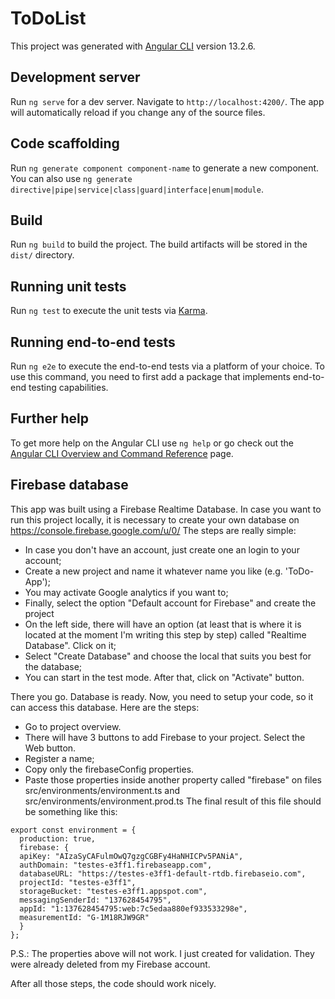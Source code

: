 # ToDoList

This project was generated with [Angular CLI](https://github.com/angular/angular-cli) version 13.2.6.

## Development server

Run `ng serve` for a dev server. Navigate to `http://localhost:4200/`. The app will automatically reload if you change any of the source files.

## Code scaffolding

Run `ng generate component component-name` to generate a new component. You can also use `ng generate directive|pipe|service|class|guard|interface|enum|module`.

## Build

Run `ng build` to build the project. The build artifacts will be stored in the `dist/` directory.

## Running unit tests

Run `ng test` to execute the unit tests via [Karma](https://karma-runner.github.io).

## Running end-to-end tests

Run `ng e2e` to execute the end-to-end tests via a platform of your choice. To use this command, you need to first add a package that implements end-to-end testing capabilities.

## Further help

To get more help on the Angular CLI use `ng help` or go check out the [Angular CLI Overview and Command Reference](https://angular.io/cli) page.

## Firebase database

This app was built using a Firebase Realtime Database.
In case you want to run this project locally, it is necessary to create your own database on https://console.firebase.google.com/u/0/
The steps are really simple:
- In case you don't have an account, just create one an login to your account; 
- Create a new project and name it whatever name you like (e.g. 'ToDo-App');
- You may activate Google analytics if you want to;
- Finally, select the option "Default account for Firebase" and create the project
- On the left side, there will have an option (at least that is where it is located at the moment I'm writing this step by step) called "Realtime Database". Click on it;
- Select "Create Database" and choose the local that suits you best for the database;
- You can start in the test mode. After that, click on "Activate" button.

There you go. Database is ready.
Now, you need to setup your code, so it can access this database. Here are the steps:
- Go to project overview.
- There will have 3 buttons to add Firebase to your project. Select the Web button. 
- Register a name;
- Copy only the firebaseConfig properties.
- Paste those properties inside another property called "firebase" on files src/environments/environment.ts and src/environments/environment.prod.ts
The final result of this file should be something like this:

```
export const environment = {
  production: true,
  firebase: {
  apiKey: "AIzaSyCAFulmOwQ7gzgCGBFy4HaNHICPv5PANiA",
  authDomain: "testes-e3ff1.firebaseapp.com",
  databaseURL: "https://testes-e3ff1-default-rtdb.firebaseio.com",
  projectId: "testes-e3ff1",
  storageBucket: "testes-e3ff1.appspot.com",
  messagingSenderId: "137628454795",
  appId: "1:137628454795:web:7c5edaa880ef933533298e",
  measurementId: "G-1M18RJW9GR"
  }
};
```
P.S.: The properties above will not work. I just created for validation. They were already deleted from my Firebase account.

After all those steps, the code should work nicely.
